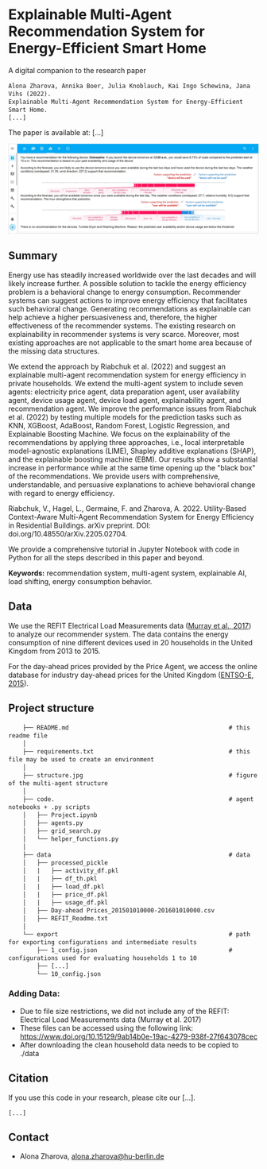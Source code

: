 # Explainable Multi-Agent Recommendation System for Energy-Efficient Smart Home

A digital companion to the research paper 

```
Alona Zharova, Annika Boer, Julia Knoblauch, Kai Ingo Schewina, Jana Vihs (2022).
Explainable Multi-Agent Recommendation System for Energy-Efficient Smart Home.
[...]
```
The paper is available at: [...]

![results](/recommendation4user.jpg)

## Summary 

Energy use has steadily increased worldwide over the last decades and will likely increase further. A possible solution to tackle the energy efficiency problem is a behavioral change to energy consumption. Recommender systems can suggest actions to improve energy efficiency that facilitates such behavioral change. Generating recommendations as explainable can help achieve a higher persuasiveness and, therefore, the higher effectiveness of the recommender systems. The existing research on explainability in recommender systems is very scarce. Moreover, most existing approaches are not applicable to the smart home area because of the missing data structures. 

We extend the approach by Riabchuk et al. (2022) and suggest an explainable multi-agent recommendation system for energy efficiency in private households. We extend the multi-agent system to include seven agents: electricity price agent, data preparation agent, user availability agent, device usage agent, device load agent, explainability agent, and recommendation agent. We improve the performance issues from Riabchuk et al. (2022) by testing multiple models for the prediction tasks such as KNN, XGBoost, AdaBoost, Random Forest, Logistic Regression, and Explainable Boosting Machine. We focus on the explainability of the recommendations by applying three approaches, i.e., local interpretable model-agnostic explanations (LIME), Shapley additive explanations (SHAP), and the explainable boosting machine (EBM). Our results show a substantial increase in performance while at the same time opening up the "black box" of the recommendations. We provide users with comprehensive, understandable, and persuasive explanations to achieve behavioral change with regard to energy efficiency. 

Riabchuk, V., Hagel, L., Germaine, F. and Zharova, A. 2022. Utility-Based Context-Aware Multi-Agent Recommendation System for Energy Efficiency in Residential Buildings. arXiv preprint. DOI: doi.org/10.48550/arXiv.2205.02704.

We provide a comprehensive tutorial in Jupyter Notebook with code in Python for all the steps described in this paper and beyond.

**Keywords:** recommendation system, multi-agent system, explainable AI, load shifting, energy consumption behavior.

## Data

We use the REFIT Electrical Load Measurements data ([Murray et al., 2017](https://www.nature.com/articles/sdata2016122)) to analyze our recommender system. The data contains the energy consumption of nine different devices used in 20 households in the United Kingdom from 2013 to 2015. 

For the day-ahead prices provided by the Price Agent, we access the online database for industry day-ahead prices for the United Kingdom ([ENTSO-E, 2015](https://transparency.entsoe.eu/transmission-domain/r2/dayAheadPrices/show)). 

## Project structure
````
    ├── README.md                                             # this readme file
    │    
    ├── requirements.txt                                      # this file may be used to create an environment
    │
    ├── structure.jpg                                         # figure of the multi-agent structure
    │
    ├── code.                                                 # agent notebooks + .py scripts
    │   ├── Project.ipynb
    │   ├── agents.py
    │   ├── grid_search.py
    │   └── helper_functions.py
    │
    ├── data                                                  # data
    │   ├── processed_pickle                                           
    │   |   ├── activity_df.pkl                                             
    │   |   ├── df_th.pkl                                           
    │   |   ├── load_df.pkl                                           
    │   |   ├── price_df.pkl                                           
    │   |   ├── usage_df.pkl                                                   
    │   ├── Day-ahead Prices_201501010000-201601010000.csv                                                     
    │   ├── REFIT_Readme.txt
    │
    └── export                                                # path for exporting configurations and intermediate results
        ├── 1_config.json                                     # configurations used for evaluating households 1 to 10
        ├── [...]
        └── 10_config.json
````

### Adding Data:
 - Due to file size restrictions, we did not include any of the REFIT: Electrical Load Measurements data (Murray et al. 2017)
 - These files can be accessed using the following link: https://www.doi.org/10.15129/9ab14b0e-19ac-4279-938f-27f643078cec
 - After downloading the clean household data needs to be copied to ./data

## Citation

If you use this code in your research, please cite our [...].

```
[...]
```

## Contact
- Alona Zharova, alona.zharova@hu-berlin.de
